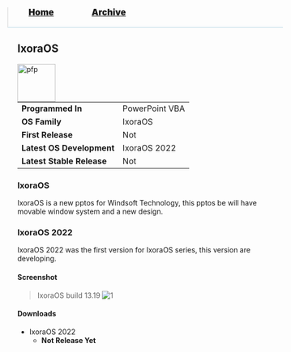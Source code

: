 <blockquote style="background: #0000;border-bottom: 1px solid #B2D2E1;height: 30px;margin: 0 -20px 20px;padding: 0px 20px 9px 40px;">
  <p style=""><a href="https://quintenvandamme.github.io/pptos-wiki/" style="font-size: 17px;font-weight: 900;font-style: normal;text-shadow: rgba(255,255,255,0.9) 0 1px 0;">Home</a>&nbsp;&nbsp;&nbsp;&nbsp;&nbsp;&nbsp;&nbsp;&nbsp;&nbsp;&nbsp;&nbsp;&nbsp;&nbsp;&nbsp;&nbsp;&nbsp;&nbsp;&nbsp;
    <a href="https://quintenvandamme.github.io/pptos-wiki/archive/" style="font-size: 17px;font-weight: 900;font-style: normal;text-shadow: rgba(255,255,255,0.9) 0 1px 0;">Archive</a>
  </p>
</blockquote>

## IxoraOS

<img align="left" height="75" alt="pfp" src="https://user-images.githubusercontent.com/86305611/174484128-67a58afa-dfa8-4965-8f60-3d351fd5af0a.png" />

|                           |                               |
| ------------------------- | ----------------------------- |
| **Programmed In**         | PowerPoint VBA                |
| **OS Family**             | IxoraOS                       |
| **First Release**         | Not                           |
| **Latest OS Development** | IxoraOS 2022                  |
| **Latest Stable Release** | Not                           |

### IxoraOS

IxoraOS is a new pptos for Windsoft Technology, this pptos be will have movable window system and a new design.

### IxoraOS 2022

IxoraOS 2022 was the first version for IxoraOS series, this version are developing.


#### Screenshot

> IxoraOS build 13.19
  ![1](https://user-images.githubusercontent.com/86305611/186690759-031c207e-ad75-434b-93b2-228aa5239933.png)

#### Downloads

- IxoraOS 2022
   - __Not Release Yet__

<body style="background-image: url(https://raw.githubusercontent.com/hexa-one/pptos-wiki/gh-pages/assets/background/background.png);background-repeat: no-repeat;background-attachment: fixed;background-size: cover;">
